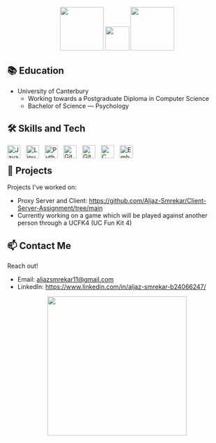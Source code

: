 <p align="center">
   <img width ="100" src="https://github.com/user-attachments/assets/0adf5976-06f6-4bb3-81fa-28aead0c5ddc">
   <img src="https://readme-typing-svg.demolab.com?font=Roboto+Slab&color=%4110E0O&size=35&center=true&vCenter=true&width=450&duration=1500&pause=1000&lines=Aljaz+Smrekar;Computer+Scientist" width="auto" height="55"/>
   <img width ="100" src="https://github.com/user-attachments/assets/0adf5976-06f6-4bb3-81fa-28aead0c5ddc">
</p>


## 📚 Education

- University of Canterbury
  - Working towards a Postgraduate Diploma in Computer Science 
  - Bachelor of Science — Psychology
   

## 🛠️ Skills and Tech
<img align="left" alt="Java" width="30px" style="padding-right:10px;" src="https://cdn.jsdelivr.net/gh/devicons/devicon/icons/java/java-original.svg"/>
<img align="left" alt="Linux" width="30px" style="padding-right:10px;" src="https://cdn.jsdelivr.net/gh/devicons/devicon/icons/linux/linux-original.svg" />
<img align="left" alt="Python" width="30px" style="padding-right:10px;" src="https://cdn.jsdelivr.net/gh/devicons/devicon@latest/icons/python/python-original.svg" />
<img align="left" alt="GitHub" width="30px" style="padding-right:10px;" src="https://cdn.jsdelivr.net/gh/devicons/devicon/icons/github/github-original.svg" />
<img align="left" alt="Git" width="30px" style="padding-right:10px;" src="https://cdn.jsdelivr.net/gh/devicons/devicon@latest/icons/git/git-original.svg" />  
<img align="left" alt="C" width="30px" style="padding-right:10px;" src="https://cdn.jsdelivr.net/gh/devicons/devicon@latest/icons/c/c-original.svg" />
<img align="left" alt="Embedded Systems" width="30px" style="padding-right:10px;" src="https://cdn.jsdelivr.net/gh/devicons/devicon@latest/icons/embeddedc/embeddedc-original-wordmark.svg" />          
<br />
        
## 🌟 Projects

Projects I've worked on:
  - Proxy Server and Client: https://github.com/Aljaz-Smrekar/Client-Server-Assignment/tree/main
  - Currently working on a game which will be played against another person through a UCFK4 (UC Fun Kit 4)



## 📫 Contact Me

Reach out!

- Email: aljazsmrekar11@gmail.com
- LinkedIn: https://www.linkedin.com/in/aljaz-smrekar-b24066247/
 
<p align="center">
  <img width="320" height="auto" src="https://github.com/user-attachments/assets/be4804e3-6d51-4b92-832c-9dfcd64c44b8"/>
</p>


<!-- for icons https://devicon.dev/ -->
